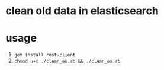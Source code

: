 clean old data in elasticsearch
=================================

# usage
1. `gem install rest-client`
1. `chmod u+x ./clean_es.rb && ./clean_es.rb`
